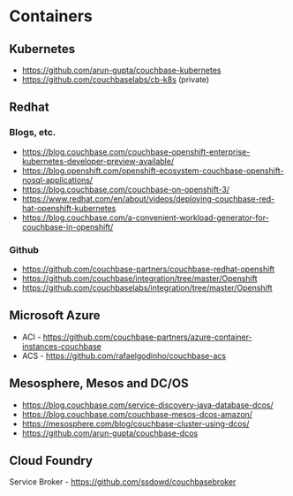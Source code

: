 # Containers

## Kubernetes
* https://github.com/arun-gupta/couchbase-kubernetes
* https://github.com/couchbaselabs/cb-k8s (private)

## Redhat

### Blogs, etc.
* https://blog.couchbase.com/couchbase-openshift-enterprise-kubernetes-developer-preview-available/
* https://blog.openshift.com/openshift-ecosystem-couchbase-openshift-nosql-applications/
* https://blog.couchbase.com/couchbase-on-openshift-3/
* https://www.redhat.com/en/about/videos/deploying-couchbase-red-hat-openshift-kubernetes
* https://blog.couchbase.com/a-convenient-workload-generator-for-couchbase-in-openshift/

### Github
* https://github.com/couchbase-partners/couchbase-redhat-openshift
* https://github.com/couchbase/integration/tree/master/Openshift
* https://github.com/couchbaselabs/integration/tree/master/Openshift

## Microsoft Azure
* ACI - https://github.com/couchbase-partners/azure-container-instances-couchbase
* ACS - https://github.com/rafaelgodinho/couchbase-acs

## Mesosphere, Mesos and DC/OS
* https://blog.couchbase.com/service-discovery-java-database-dcos/
* https://blog.couchbase.com/couchbase-mesos-dcos-amazon/
* https://mesosphere.com/blog/couchbase-cluster-using-dcos/
* https://github.com/arun-gupta/couchbase-dcos

## Cloud Foundry
Service Broker - https://github.com/ssdowd/couchbasebroker
